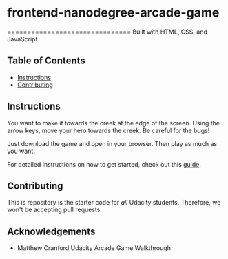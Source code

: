# frontend-nanodegree-arcade-game
===============================
Built with HTML, CSS, and JavaScript

## Table of Contents
* [Instructions](#instructions)
* [Contributing](#contributing)

## Instructions

You want to make it towards the creek at the edge of the screen. Using the arrow keys, move your hero towards the creek. Be careful for the bugs!

Just download the game and open in your browser. Then play as much as you want.

For detailed instructions on how to get started, check out this [guide](https://docs.google.com/document/d/1v01aScPjSWCCWQLIpFqvg3-vXLH2e8_SZQKC8jNO0Dc/pub?embedded=true).

## Contributing

This is repository is the starter code for _all_ Udacity students. Therefore, we won't be accepting pull requests.

## Acknowledgements
* Matthew Cranford Udacity Arcade Game Walkthrough
